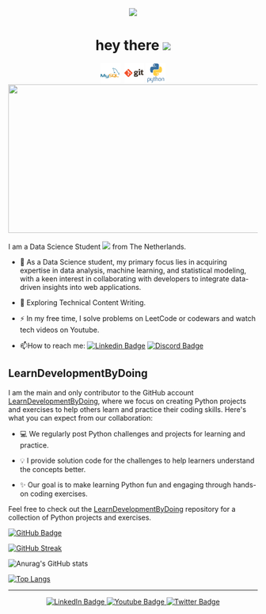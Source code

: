 <div id="header" align="center">
  <img src="https://media.giphy.com/media/M9gbBd9nbDrOTu1Mqx/giphy.gif" width="100"/>
</div>

<h1 align="center">
  hey there
  <img src="https://media.giphy.com/media/hvRJCLFzcasrR4ia7z/giphy.gif" width="30px"/>
</h1>

<div align="center">
  <img src="https://github.com/devicons/devicon/blob/master/icons/mysql/mysql-original-wordmark.svg" title="MySQL"  alt="MySQL" width="40" height="40"/>&nbsp;
  <img src="https://github.com/devicons/devicon/blob/master/icons/git/git-original-wordmark.svg" title="Git" **alt="Git" width="40" height="40"/>
  <img src="https://github.com/devicons/devicon/blob/master/icons/python/python-original-wordmark.svg" title="Python" alt="Python" width="40" height="40"/> 
</div>

<div align="center">
  <img src="https://media.giphy.com/media/dWesBcTLavkZuG35MI/giphy.gif" width="600" height="300"/>
</div>

I am a Data Science Student <img src="https://media.giphy.com/media/WUlplcMpOCEmTGBtBW/giphy.gif" width="30"> from The Netherlands.

- :telescope: As a Data Science student, my primary focus lies in acquiring expertise in data analysis, machine learning, and statistical modeling, with a keen interest in collaborating with developers to integrate data-driven insights into web applications.

- :seedling: Exploring Technical Content Writing.

- :zap: In my free time, I solve problems on LeetCode or codewars and watch tech videos on Youtube.

- :mailbox:How to reach me: [![Linkedin Badge](https://img.shields.io/badge/-JelleWierenga-blue?style=flat&logo=Linkedin&logoColor=white)](https://www.linkedin.com/in/jelle-wierenga-b9a739250/)
[![Discord Badge](https://img.shields.io/badge/-jellew16-blue?style=flat&logo=Discord&logoColor=white)](jellew16)

## LearnDevelopmentByDoing

I am the main and only contributor to the GitHub account [LearnDevelopmentByDoing](https://github.com/LearnDevelopmentByDoing), where we focus on creating Python projects and exercises to help others learn and practice their coding skills. Here's what you can expect from our collaboration:

- :computer: We regularly post Python challenges and projects for learning and practice.

- :bulb: I provide solution code for the challenges to help learners understand the concepts better.

- :sparkles: Our goal is to make learning Python fun and engaging through hands-on coding exercises.

Feel free to check out the [LearnDevelopmentByDoing](https://github.com/LearnDevelopmentByDoing) repository for a collection of Python projects and exercises.

[![GitHub Badge](https://img.shields.io/badge/GitHub-LearnDevelopmentByDoing-success?style=flat&logo=GitHub&logoColor=white)](https://github.com/LearnDevelopmentByDoing)


[![GitHub Streak](http://github-readme-streak-stats.herokuapp.com?user=JelleWierenga&theme=algolia)](https://git.io/streak-stats)

![Anurag's GitHub stats](https://github-readme-stats.vercel.app/api?username=JelleWierenga&theme=dark&show_icons=true)

[![Top Langs](https://github-readme-stats.vercel.app/api/top-langs/?username=JelleWierenga&layout=compact&theme=vision-friendly-dark)](https://github.com/anuraghazra/github-readme-stats)

<hr>


<div id="badges" align="center">
  <a href="your-linkedin-URL">
    <img src="https://img.shields.io/badge/LinkedIn-blue?style=for-the-badge&logo=linkedin&logoColor=white" alt="LinkedIn Badge"/>
  </a>
  <a href="your-youtube-URL">
    <img src="https://img.shields.io/badge/YouTube-red?style=for-the-badge&logo=youtube&logoColor=white" alt="Youtube Badge"/>
  </a>
  <a href="your-twitter-URL">
    <img src="https://img.shields.io/badge/Twitter-blue?style=for-the-badge&logo=twitter&logoColor=white" alt="Twitter Badge"/>
  </a>
</div>
<img align="center" src="https://komarev.com/ghpvc/?username=JelleWierenga&style=flat-square&color=blue" alt=""/>
